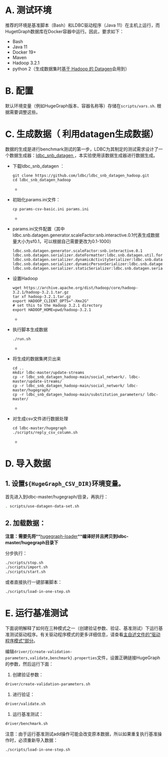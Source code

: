 # **A. 测试环境**

推荐的环境是基准脚本（Bash）和LDBC驱动程序（Java 11）在主机上运行，而HugetGraph数据库在Docker容器中运行。因此，要求如下：

- Bash
- Java 11
- Docker 19+
- Maven
- Hadoop 3.2.1
- python 2（生成数据集时[基于 Hadoop 的 Datagen](https://github.com/ldbc/ldbc_snb_datagen_hadoop)会用到）

# **B. 配置**

默认环境变量（例如HugeGraph版本、容器名称等）存储在`scripts/vars.sh`. 根据需要调整这些。

# **C. 生成数据**（ **利用datagen生成数据**）

数据的生成是进行benchmark测试的第一步，LDBC为其制定的测试需求设计了一个数据生成器：[ldbc_snb_datagen ](https://github.com/ldbc/ldbc_snb_datagen_hadoop)，本实验使用该数据生成器进行数据生成。

- 下载ldbc_snb_datagen ：

  ```
  git clone https://github.com/ldbc/ldbc_snb_datagen_hadoop.git
  cd ldbc_snb_datagen_hadoop
  ```

  - 

- 初始化params.ini文件：

  ```
  cp params-csv-basic.ini params.ini
  ```

  - 

- params.ini文件配置（其中ldbc.snb.datagen.generator.scaleFactor:snb.interactive.0.1代表生成数据量大小为sf0.1，可以根据自己需要更改为0.1-1000）

  ```
  ldbc.snb.datagen.generator.scaleFactor:snb.interactive.0.1
  ldbc.snb.datagen.serializer.dateFormatter:ldbc.snb.datagen.util.formatter.LongDateFormatter
  ldbc.snb.datagen.serializer.dynamicActivitySerializer:ldbc.snb.datagen.serializer.snb.csv.dynamicserializer.activity.CsvCompositeDynamicActivitySerializer
  ldbc.snb.datagen.serializer.dynamicPersonSerializer:ldbc.snb.datagen.serializer.snb.csv.dynamicserializer.person.CsvCompositeDynamicPersonSerializer
  ldbc.snb.datagen.serializer.staticSerializer:ldbc.snb.datagen.serializer.snb.csv.staticserializer.CsvCompositeStaticSerializer
  ```

- 设置Hadoop

  ```
  wget https://archive.apache.org/dist/hadoop/core/hadoop-3.2.1/hadoop-3.2.1.tar.gz
  tar xf hadoop-3.2.1.tar.gz
  export HADOOP_CLIENT_OPTS="-Xmx2G"
  # set this to the Hadoop 3.2.1 directory
  export HADOOP_HOME=pwd/hadoop-3.2.1
  ```

  - 

- 执行脚本生成数据

  ```
  ./run.sh
  ```

  - 

- 将生成的数据集拷贝出来

  ```
  cd ..
  mkdir ldbc-master/update-streams
  cp -r ldbc_snb_datagen_hadoop-main/social_network/. ldbc-master/update-streams/
  cp -r ldbc_snb_datagen_hadoop-main/social_network/ ldbc-master/hugegraph/
  cp -r ldbc_snb_datagen_hadoop-main/substitution_parameters/ ldbc-master/
  ```

  - 

- 对生成csv文件进行数据处理

  ```
  cd ldbc-master/hugegraph
  ./scripts/reply_csv_column.sh
  ```

  - 

# **D. 导入数据**

## 1. **设置**`${HugeGraph_CSV_DIR}`**环境变量**。

首先进入到ldbc-master/hugegraph/目录，再执行：

```Bash
. scripts/use-datagen-data-set.sh
```

## 2. **加载数据：**

**注意：需要先将****[hugegraph-loader](https://hugegraph.apache.org/cn/docs/quickstart/hugegraph-loader/)****编译好并且拷贝到ldbc-master/hugegraph目录下**

分步执行：

```Bash
./scripts/stop.sh
./scripts/import.sh
./scripts/start.sh
```

或者直接执行一键部署脚本：

```Bash
./scripts/load-in-one-step.sh 
```


# E. **运行**基准测试

下面说明解释了如何在三种模式之一（创建验证参数、验证、基准测试）下运行基准测试驱动程序。有关驱动程序模式的更多详细信息，请查看[主自述文件的“驱动程序模式”部分](https://github.com/ldbc/ldbc_snb_interactive_v1_impls/blob/main/README.md#driver-modes)。

编辑`driver/{create-validation-parameters,validate,benchmark}.properties`文件，设置正确链接HugeGraph的参数，然后运行下面：

1. 创建验证参数：

```Bash
driver/create-validation-parameters.sh
```

1. 进行验证：

```Bash
driver/validate.sh
```

1. 运行基准测试：

```Bash
driver/benchmark.sh
```

注意：由于运行基准测试add操作可能会改变原本数据，所以如果重复执行基准操作时，必须重新导入数据：

```Bash
./scripts/load-in-one-step.sh 
```
